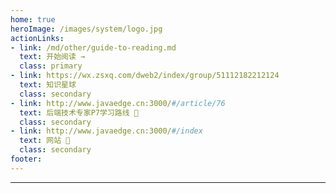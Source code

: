 ```yaml
---
home: true
heroImage: /images/system/logo.jpg
actionLinks:
- link: /md/other/guide-to-reading.md
  text: 开始阅读 →
  class: primary
- link: https://wx.zsxq.com/dweb2/index/group/51112182212124
  text: 知识星球
  class: secondary  
- link: http://www.javaedge.cn:3000/#/article/76
  text: 后端技术专家P7学习路线 👣
  class: secondary   
- link: http://www.javaedge.cn:3000/#/index
  text: 网站 💐
  class: secondary 
footer:  
---
```


---
